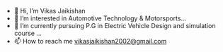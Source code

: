 - 👋 Hi, I’m Vikas Jaikishan
- 👀 I’m interested in Automotive Technology & Motorsports...
- 🌱 I’m currently pursuing P.G in Electric Vehicle Design and simulation course ...
- 📫 How to reach me vikasjaikishan2002@gmail.com
<!---
vikasjaikishan/vikasjaikishan is a ✨ special ✨ repository because its `README.md` (this file) appears on your GitHub profile.
You can click the Preview link to take a look at your changes.
--->

